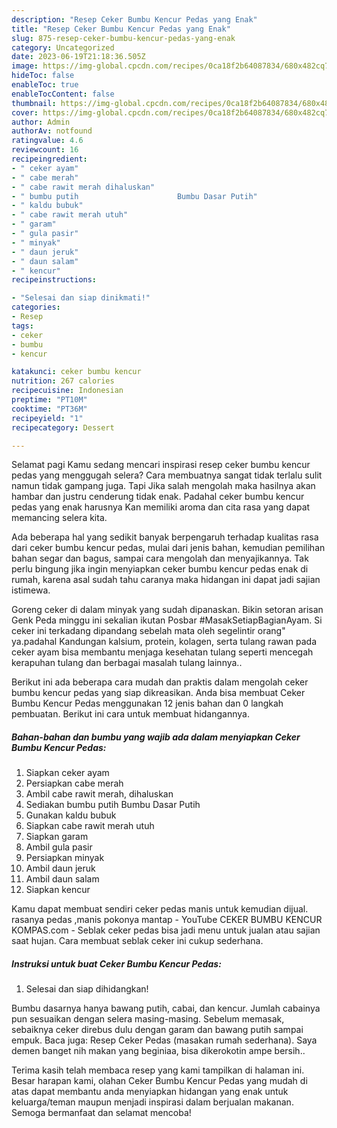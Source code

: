 ```yaml
---
description: "Resep Ceker Bumbu Kencur Pedas yang Enak"
title: "Resep Ceker Bumbu Kencur Pedas yang Enak"
slug: 875-resep-ceker-bumbu-kencur-pedas-yang-enak
category: Uncategorized
date: 2023-06-19T21:18:36.505Z
image: https://img-global.cpcdn.com/recipes/0ca18f2b64087834/680x482cq70/ceker-bumbu-kencur-pedas-foto-resep-utama.jpg
hideToc: false
enableToc: true
enableTocContent: false
thumbnail: https://img-global.cpcdn.com/recipes/0ca18f2b64087834/680x482cq70/ceker-bumbu-kencur-pedas-foto-resep-utama.jpg
cover: https://img-global.cpcdn.com/recipes/0ca18f2b64087834/680x482cq70/ceker-bumbu-kencur-pedas-foto-resep-utama.jpg
author: Admin
authorAv: notfound
ratingvalue: 4.6
reviewcount: 16
recipeingredient:
- " ceker ayam"
- " cabe merah"
- " cabe rawit merah dihaluskan"
- " bumbu putih                      Bumbu Dasar Putih"
- " kaldu bubuk"
- " cabe rawit merah utuh"
- " garam"
- " gula pasir"
- " minyak"
- " daun jeruk"
- " daun salam"
- " kencur"
recipeinstructions:

- "Selesai dan siap dinikmati!"
categories:
- Resep
tags:
- ceker
- bumbu
- kencur

katakunci: ceker bumbu kencur 
nutrition: 267 calories
recipecuisine: Indonesian
preptime: "PT10M"
cooktime: "PT36M"
recipeyield: "1"
recipecategory: Dessert

---
```



Selamat pagi Kamu sedang mencari inspirasi resep ceker bumbu kencur pedas yang menggugah selera? Cara membuatnya sangat tidak terlalu sulit namun tidak gampang juga. Tapi Jika salah mengolah maka hasilnya akan hambar dan justru cenderung tidak enak. Padahal ceker bumbu kencur pedas yang enak harusnya Kan memiliki aroma dan cita rasa yang dapat memancing selera kita.


Ada beberapa hal yang sedikit banyak berpengaruh terhadap kualitas rasa dari ceker bumbu kencur pedas, mulai dari jenis bahan, kemudian pemilihan bahan segar dan bagus, sampai cara mengolah dan menyajikannya. Tak perlu bingung jika ingin menyiapkan ceker bumbu kencur pedas enak di rumah, karena asal sudah tahu caranya maka hidangan ini dapat jadi sajian istimewa.

Goreng ceker di dalam minyak yang sudah dipanaskan. Bikin setoran arisan Genk Peda minggu ini sekalian ikutan Posbar #MasakSetiapBagianAyam. Si ceker ini terkadang dipandang sebelah mata oleh segelintir orang&#34; ya.padahal Kandungan kalsium, protein, kolagen, serta tulang rawan pada ceker ayam bisa membantu menjaga kesehatan tulang seperti mencegah kerapuhan tulang dan berbagai masalah tulang lainnya..


Berikut ini ada beberapa cara mudah dan praktis dalam mengolah ceker bumbu kencur pedas yang siap dikreasikan. Anda bisa membuat Ceker Bumbu Kencur Pedas menggunakan 12 jenis bahan dan 0 langkah pembuatan. Berikut ini cara untuk membuat hidangannya.

<!--inarticleads1-->

##### Bahan-bahan dan bumbu yang wajib ada dalam menyiapkan Ceker Bumbu Kencur Pedas:

1. Siapkan  ceker ayam
1. Persiapkan  cabe merah
1. Ambil  cabe rawit merah, dihaluskan
1. Sediakan  bumbu putih                      Bumbu Dasar Putih
1. Gunakan  kaldu bubuk
1. Siapkan  cabe rawit merah utuh
1. Siapkan  garam
1. Ambil  gula pasir
1. Persiapkan  minyak
1. Ambil  daun jeruk
1. Ambil  daun salam
1. Siapkan  kencur


Kamu dapat membuat sendiri ceker pedas manis untuk kemudian dijual. rasanya pedas ,manis pokonya mantap - YouTube CEKER BUMBU KENCUR KOMPAS.com - Seblak ceker pedas bisa jadi menu untuk jualan atau sajian saat hujan. Cara membuat seblak ceker ini cukup sederhana. 

<!--inarticleads2-->

##### Instruksi untuk buat Ceker Bumbu Kencur Pedas:


1. Selesai dan siap dihidangkan!

Bumbu dasarnya hanya bawang putih, cabai, dan kencur. Jumlah cabainya pun sesuaikan dengan selera masing-masing. Sebelum memasak, sebaiknya ceker direbus dulu dengan garam dan bawang putih sampai empuk. Baca juga: Resep Ceker Pedas (masakan rumah sederhana). Saya demen banget nih makan yang beginiaa, bisa dikerokotin ampe bersih.. 

Terima kasih telah membaca resep yang kami tampilkan di halaman ini. Besar harapan kami, olahan Ceker Bumbu Kencur Pedas yang mudah di atas dapat membantu anda menyiapkan hidangan yang enak untuk keluarga/teman maupun menjadi inspirasi dalam berjualan makanan. Semoga bermanfaat dan selamat mencoba!
